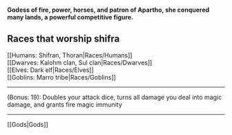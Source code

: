 #### Godess of fire, power, horses, and patron of Apartho, she conquered many lands, a powerful competitive figure.  

## Races that worship shifra  
[[Humans: Shifran, Thoran|Races/Humans]]  
[[Dwarves: Kalohm clan, Sul clan|Races/Dwarves]]  
[[Elves: Dark elf|Races/Elves]]  
[[Goblins:  Marro tribe|Races/Goblins]]

---

(Bonus: 19): Doubles your attack dice, turns all damage you deal into magic damage, and grants fire magic immunity  

---

[[Gods|Gods]]

